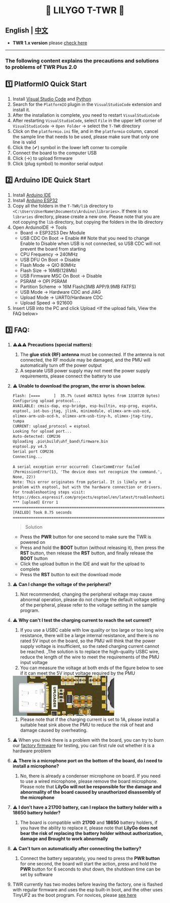 <h1 align = "center">🌟 LILYGO T-TWR 🌟</h1>

## **English | [中文](README_CN.MD)**

- **TWR 1.x version** please [check here](https://t-twr.readthedocs.io/en/latest/)

------------


###  The following content explains the precautions and solutions to problems of **TWR Plus 2.0**

## 1️⃣ PlatformIO Quick Start

1. Install [Visual Studio Code](https://code.visualstudio.com/) and [Python](https://www.python.org/)
2. Search for the `PlatformIO` plugin in the `VisualStudioCode` extension and install it.
3. After the installation is complete, you need to restart `VisualStudioCode`
4. After restarting `VisualStudioCode`, select `File` in the upper left corner of `VisualStudioCode` -> `Open Folder` -> select the `T-TWR` directory
5. Click on the `platformio.ini` file, and in the `platformio` column, cancel the sample line that needs to be used, please make sure that only one line is valid
6. Click the (✔) symbol in the lower left corner to compile
7. Connect the board to the computer USB
8. Click (→) to upload firmware
9. Click (plug symbol) to monitor serial output


## 2️⃣ Arduino IDE Quick Start

1. Install [Arduino IDE](https://www.arduino.cc/en/software)
2. Install [Arduino ESP32](https://docs.espressif.com/projects/arduino-esp32/en/latest/) 
3. Copy all the folders in the `T-TWR/lib` directory to `<C:\Users\UserName\Documents\Arduino\libraries>`. If there is no `libraries` directory, please create a new one. Please note that you are not copying the `lib` directory, but copying the folders in the lib directory
4. Open ArduinoIDE -> Tools
   - Board -> ESP32S3 Dev Module
   - USB CDC On Boot -> Enable  ## Note that you need to change Enable to Disable when USB is not connected, so USB CDC will not prevent the board from starting
   - CPU Frequency -> 240MHz
   - USB DFU On Boot -> Disable
   - Flash Mode -> QIO 80MHz
   - Flash Size -> 16MB(128Mb)
   - USB Firmware MSC On Boot -> Disable
   - PSRAM -> OPI PSRAM
   - Partition Scheme -> 16M Flash(3MB APP/9.9MB FATFS)
   - USB Mode -> Hardware CDC and JIAG
   - Upload Mode -> UART0/Hardware CDC
   - Upload Speed -> 921600
5. Insert USB into the PC and click Upload <If the upload fails, View the FAQ below>


## 3️⃣ FAQ:

1. ⚠⚠⚠ **Precautions (special matters)**:
    1. The **glue stick (RF) antenna** must be connected. If the antenna is not connected, the RF module may be damaged, and the PMU will automatically turn off the power output
    2. A separate USB power supply may not meet the power supply requirements, please connect the battery to use
 
 2. ⚠ **Unable to download the program, the error is shown below.**
   
    ```shell
    Flash: [====      ]  35.7% (used 467813 bytes from 1310720 bytes)
    Configuring upload protocol...
    AVAILABLE: cmsis-dap, esp-bridge, esp-builtin, esp-prog, espota, esptool, iot-bus-jtag, jlink, minimodule, olimex-arm-usb-ocd, olimex-arm-usb-ocd-h, olimex-arm-usb-tiny-h, olimex-jtag-tiny, tumpa
    CURRENT: upload_protocol = esptool
    Looking for upload port...
    Auto-detected: COM236
    Uploading .pio\build\uhf_band\firmware.bin
    esptool.py v4.5
    Serial port COM236
    Connecting...

    A serial exception error occurred: ClearCommError failed (PermissionError(13, 'The device does not recognize the command.', None, 22))
    Note: This error originates from pySerial. It is likely not a problem with esptool, but with the hardware connection or drivers.
    For troubleshooting steps visit: https://docs.espressif.com/projects/esptool/en/latest/troubleshooting.html
    *** [upload] Error 1
    ================================================================================================================ [FAILED] Took 8.75 seconds ================================================================================================================

    ```
    > Solution
      - Press the **PWR** button for one second to make sure the TWR is powered on
      - Press and hold the **BOOT** button (without releasing it), then press the **RST** button, then release the **RST** button, and finally release the **BOOT** button
      - Click the upload button in the IDE and wait for the upload to complete
      - Press the **RST** button to exit the download mode
      
2. ⚠ **Can I change the voltage of the peripheral?**
   
     1. Not recommended, changing the peripheral voltage may cause abnormal operation, please do not change the default voltage setting of the peripheral, please refer to the voltage setting in the sample program.

3. ⚠ **Why can't I test the charging current to reach the set current?**
          
    1. If you use a USBC cable with low quality or too large or too long wire resistance, there will be a large internal resistance, and there is no rated 5V input on the board, so the PMU will think that the power supply voltage is insufficient, so the rated charging current cannot be reached. ,The solution is to replace the high-quality USBC wire, reduce the length of the wire to meet the requirements of the PMU input voltage
    2. You can measure the voltage at both ends of the figure below to see if it can meet the 5V input voltage required by the PMU
      <img width="320"  src=docs/_static/input-voltage.jpg>
       
   1. Please note that if the charging current is set to 1A, please install a suitable heat sink above the PMU to reduce the risk of heat and damage caused by overheating.

4.  ⚠  When you think there is a problem with the board, you can try to burn our [factory firmware](./firmware/README.MD) for testing, you can first rule out whether it is a hardware problem


5. ⚠ **There is a microphone port on the bottom of the board, do I need to install a microphone?**
      1. No, there is already a condenser microphone on board. If you need to use a wired microphone, please remove the board microphone. Please note that **LilyGo will not be responsible for the damage and abnormality of the board caused by unauthorized disassembly of the microphone**

 6. ⚠ **I don’t have a **21700 battery**, can I replace the battery holder with a **18650** battery holder?**
      1. The board is compatible with **21700** and **18650** battery holders, if you have the ability to replace it, please note that **LilyGo does not bear the risk of replacing the battery holder without authorization, damage and Brought to work abnormally**

 7. ⚠ **Can't turn on automatically after connecting the battery?**
      1. Connect the battery separately, you need to press the **PWR button** for one second, the board will start the action, press and hold the **PWR** button for 6 seconds to shut down, the shutdown time can be set by software

8. TWR currently has two modes before leaving the factory, one is flashed with regular firmware and uses the esp built-in boot, and the other uses TinyUF2 as the boot program. For novices, please [see here](./firmware/README.MD)













